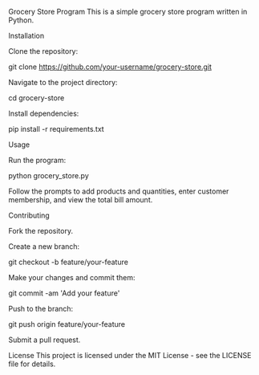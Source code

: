 Grocery Store Program
This is a simple grocery store program written in Python.


Installation

Clone the repository:

git clone https://github.com/your-username/grocery-store.git

Navigate to the project directory:

cd grocery-store

Install dependencies:

pip install -r requirements.txt


Usage

Run the program:

python grocery_store.py


Follow the prompts to add products and quantities, enter customer membership, and view the total bill amount.


Contributing

Fork the repository.


Create a new branch:

git checkout -b feature/your-feature


Make your changes and commit them:

git commit -am 'Add your feature'


Push to the branch:

git push origin feature/your-feature


Submit a pull request.


License
This project is licensed under the MIT License - see the LICENSE file for details.